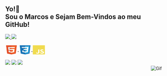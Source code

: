 ## Yo!👋 <br> Sou o Marcos e Sejam Bem-Vindos ao meu GitHub!


<div>
  <a href="https://github.com/mvmartin">
  <img height="140em" src="https://github-readme-stats.vercel.app/api?username=mvmartin&show_icons=true&theme=tokyonight&include_all_commits=true&count_private=true"/> 
  <img height="140em" src="https://github-readme-stats.vercel.app/api/top-langs/?username=mvmartin&layout=compact&langs_count=7&theme=tokyonight"/>
</div>

<div style="display: inline_block"><br>

  <img align="center" alt="Mv-HTML" height="30" width="40" src="https://raw.githubusercontent.com/devicons/devicon/master/icons/html5/html5-original.svg">
  <img align="center" alt="Mv-CSS" height="30" width="40" src="https://raw.githubusercontent.com/devicons/devicon/master/icons/css3/css3-original.svg">
  <img align="center" alt="Mv-Js" height="30" width="40" src="https://raw.githubusercontent.com/devicons/devicon/master/icons/javascript/javascript-plain.svg">
</div>
 <br>

<div>
  <a href="https://instagram.com/martiinsmv" target="_blank"><img src="https://img.shields.io/badge/-Instagram-%23E4405F?style=for-the-badge&logo=instagram&logoColor=white"    target="_blank"></a>
  <a href = "mailto:mvmartiins@hotmail.com"><img src="https://img.shields.io/badge/-Hotmail-%23333?style=for-the-badge&logo=gmail&logoColor=white" target="_blank"></a>
  <a href="https://www.linkedin.com/in/mvmartiins" target="_blank"><img src="https://img.shields.io/badge/-LinkedIn-%230077B5?style=for-the-badge&logo=linkedin&logoColor=white" target="_blank"></a> 
  
</div>
  
 <img  height="100px" align= "right" alt="Gif" src="https://media.giphy.com/media/ztpMY1t5VYWlO/giphy.gif">

## 

 
